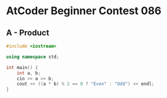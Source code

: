 # AtCoder Beginner Contest 086
## A - Product
```cpp
#include <iostream>

using namespace std;

int main() {
    int a, b;
    cin >> a >> b;
    cout << ((a * b) % 2 == 0 ? "Even" : "Odd") << endl;
}
```
